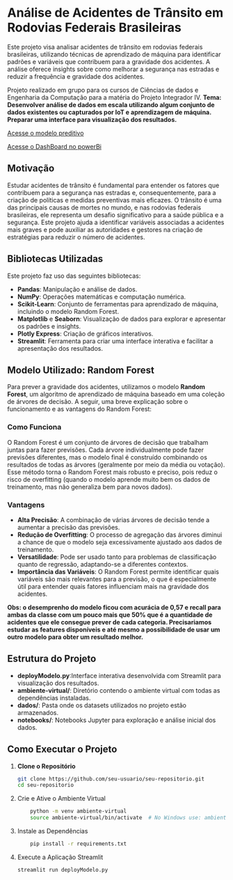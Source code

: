 # Análise de Acidentes de Trânsito em Rodovias Federais Brasileiras

Este projeto visa analisar acidentes de trânsito em rodovias federais brasileiras, utilizando técnicas de aprendizado de máquina para identificar padrões e variáveis que contribuem para a gravidade dos acidentes. A análise oferece insights sobre como melhorar a segurança nas estradas e reduzir a frequência e gravidade dos acidentes.

Projeto realizado em grupo para os cursos de Ciências de dados e Engenharia da Computação para a matéria do Projeto Integrador IV. 
**Tema: Desenvolver análise de dados em escala utilizando algum conjunto de dados existentes ou capturados por IoT e aprendizagem de máquina. Preparar uma interface para visualização dos resultados.**

[Acesse o modelo preditivo](https://projeto-integrador-iv-modelo-dash.streamlit.app/)

[Acesse o DashBoard no powerBi]( https://app.powerbi.com/view?r=eyJrIjoiNzQ0Y2JmOTQtYzVhMi00NzBlLTgwZjgtODc2OTNkYjBkMDZmIiwidCI6ImQzMTc1MTVkLTE2MWUtNGEzOS1iYzIyLTlhOTFkMzAwNTRkYSJ9&pageName=99fe28f4a592c07ba39e)

## Motivação

Estudar acidentes de trânsito é fundamental para entender os fatores que contribuem para a segurança nas estradas e, consequentemente, para a criação de políticas e medidas preventivas mais eficazes. O trânsito é uma das principais causas de mortes no mundo, e nas rodovias federais brasileiras, ele representa um desafio significativo para a saúde pública e a segurança. Este projeto ajuda a identificar variáveis associadas a acidentes mais graves e pode auxiliar as autoridades e gestores na criação de estratégias para reduzir o número de acidentes.

## Bibliotecas Utilizadas

Este projeto faz uso das seguintes bibliotecas:

- **Pandas**: Manipulação e análise de dados.
- **NumPy**: Operações matemáticas e computação numérica.
- **Scikit-Learn**: Conjunto de ferramentas para aprendizado de máquina, incluindo o modelo Random Forest.
- **Matplotlib** e **Seaborn**: Visualização de dados para explorar e apresentar os padrões e insights.
- **Plotly Express**: Criação de gráficos interativos.
- **Streamlit**: Ferramenta para criar uma interface interativa e facilitar a apresentação dos resultados.


## Modelo Utilizado: Random Forest

Para prever a gravidade dos acidentes, utilizamos o modelo **Random Forest**, um algoritmo de aprendizado de máquina baseado em uma coleção de árvores de decisão. A seguir, uma breve explicação sobre o funcionamento e as vantagens do Random Forest:

### Como Funciona

O Random Forest é um conjunto de árvores de decisão que trabalham juntas para fazer previsões. Cada árvore individualmente pode fazer previsões diferentes, mas o modelo final é construído combinando os resultados de todas as árvores (geralmente por meio da média ou votação). Esse método torna o Random Forest mais robusto e preciso, pois reduz o risco de overfitting (quando o modelo aprende muito bem os dados de treinamento, mas não generaliza bem para novos dados).

### Vantagens

- **Alta Precisão**: A combinação de várias árvores de decisão tende a aumentar a precisão das previsões.
- **Redução de Overfitting**: O processo de agregação das árvores diminui a chance de que o modelo seja excessivamente ajustado aos dados de treinamento.
- **Versatilidade**: Pode ser usado tanto para problemas de classificação quanto de regressão, adaptando-se a diferentes contextos.
- **Importância das Variáveis**: O Random Forest permite identificar quais variáveis são mais relevantes para a previsão, o que é especialmente útil para entender quais fatores influenciam mais na gravidade dos acidentes.

**Obs: o desemprenho do modelo ficou com acurácia de 0,57 e recall para ambas da classe com um pouco mais que 50% que é a quantidade de acidentes que ele consegue prever de cada categoria. Precisariamos estudar as features disponíveis e até mesmo a possibilidade de usar um outro modelo para obter um resultado melhor.**

## Estrutura do Projeto

- **deployModelo.py**:Interface interativa desenvolvida com Streamlit para visualização dos resultados.
- **ambiente-virtual/**: Diretório contendo o ambiente virtual com todas as dependências instaladas.
- **dados/**: Pasta onde os datasets utilizados no projeto estão armazenados.
- **notebooks/**: Notebooks Jupyter para exploração e análise inicial dos dados.

## Como Executar o Projeto

1. **Clone o Repositório**
   ```bash
   git clone https://github.com/seu-usuario/seu-repositorio.git
   cd seu-repositorio
    ```
2. Crie e Ative o Ambiente Virtual
    ```bash
        python -m venv ambiente-virtual
        source ambiente-virtual/bin/activate  # No Windows use: ambiente-virtual\Scripts\activate
    ```
3. Instale as Dependências
    ```bash
        pip install -r requirements.txt
    ```
4. Execute a Aplicação Streamlit
    ```bash
    streamlit run deployModelo.py
    ```